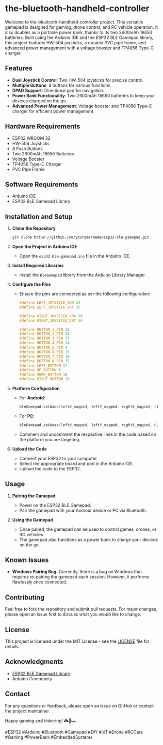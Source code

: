 # the-bluetooth-handheld-controller


Welcome to the-bluetooth-handheld-controller project. This versatile gamepad is designed for gaming, drone control, and RC vehicle operation. It also doubles as a portable power bank, thanks to its two 2600mAh 18650 batteries. Built using the Arduino IDE and the ESP32 BLE Gamepad library, this project features HW-504 joysticks, a durable PVC pipe frame, and advanced power management with a voltage booster and TP4056 Type-C charger.

## Features
- **Dual Joystick Control**: Two HW-504 joysticks for precise control.
- **Multiple Buttons**: 8 buttons for various functions.
- **DPAD Support**: Directional pad for navigation.
- **Power Bank Functionality**: Two 2600mAh 18650 batteries to keep your devices charged on the go.
- **Advanced Power Management**: Voltage booster and TP4056 Type-C charger for efficient power management.

## Hardware Requirements
- ESP32 WROOM 32
- HW-504 Joysticks
- 8 Push Buttons
- Two 2600mAh 18650 Batteries
- Voltage Booster
- TP4056 Type-C Charger
- PVC Pipe Frame

## Software Requirements
- Arduino IDE
- ESP32 BLE Gamepad Library

## Installation and Setup

1. **Clone the Repository**
   ```bash
   git clone https://github.com/yourusername/esp32-ble-gamepad.git
   ```

2. **Open the Project in Arduino IDE**
   - Open the `esp32-ble-gamepad.ino` file in the Arduino IDE.

3. **Install Required Libraries**
   - Install the `BleGamepad` library from the Arduino Library Manager.

4. **Configure the Pins**
   - Ensure the pins are connected as per the following configuration:
     ```cpp
     #define LEFT_JOYSTICK_VRX 34
     #define LEFT_JOYSTICK_VRY 35

     #define RIGHT_JOYSTICK_VRX 39
     #define RIGHT_JOYSTICK_VRY 36

     #define BUTTON_1_PIN 32
     #define BUTTON_2_PIN 26
     #define BUTTON_3_PIN 27
     #define BUTTON_4_PIN 14
     #define BUTTON_5_PIN 4
     #define BUTTON_6_PIN 33 
     #define BUTTON_7_PIN 16
     #define BUTTON_8_PIN 25
     #define LEFT_BUTTON 17
     #define UP_BUTTON 5
     #define DOWN_BUTTON 18
     #define RIGHT_BUTTON 19
     ```

5. **Platform Configuration**
   - For **Android**:
     ```cpp
     bleGamepad.setAxes(leftX_mapped, leftY_mapped, rightX_mapped, rightY_mapped);
     ```
   - For **PC**:
     ```cpp
     bleGamepad.setAxes(leftX_mapped, leftY_mapped, rightX_mapped, 0, rightY_mapped);
     ```
   - Comment and uncomment the respective lines in the code based on the platform you are targeting.

6. **Upload the Code**
   - Connect your ESP32 to your computer.
   - Select the appropriate board and port in the Arduino IDE.
   - Upload the code to the ESP32.

## Usage

1. **Pairing the Gamepad**
   - Power on the ESP32 BLE Gamepad.
   - Pair the gamepad with your Android device or PC via Bluetooth.

2. **Using the Gamepad**
   - Once paired, the gamepad can be used to control games, drones, or RC vehicles.
   - The gamepad also functions as a power bank to charge your devices on the go.

## Known Issues
- **Windows Pairing Bug**: Currently, there is a bug on Windows that requires re-pairing the gamepad each session. However, it performs flawlessly once connected.

## Contributing
Feel free to fork the repository and submit pull requests. For major changes, please open an issue first to discuss what you would like to change.

## License
This project is licensed under the MIT License - see the [LICENSE](LICENSE) file for details.

## Acknowledgments
- [ESP32 BLE Gamepad Library](https://github.com/lemmingDev/ESP32-BLE-Gamepad)
- Arduino Community

## Contact
For any questions or feedback, please open an issue on GitHub or contact the project maintainer.

Happy gaming and tinkering! 🎮🚁🏎️

#ESP32 #Arduino #Bluetooth #Gamepad #DIY #IoT #Drone #RCCars #Gaming #PowerBank #EmbeddedSystems
